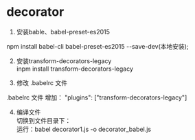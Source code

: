 # decorator

1. 安装bable、babel-preset-es2015

npm install babel-cli babel-preset-es2015 --save-dev(本地安装);   
 
2. 安装transform-decorators-legacy     
inpm install transform-decorators-legacy  

3. 修改 .babelrc 文件

.babelrc 文件 增加： 
"plugins": ["transform-decorators-legacy"]   

4. 编译文件   
切换到文件目录下：    
运行：babel decorator1.js -o decorator_babel.js  
 